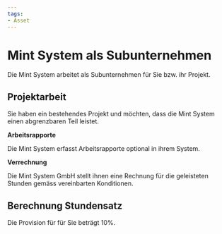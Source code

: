 ```yaml
---
tags:
- Asset
---
```


# Mint System als Subunternehmen

Die Mint System arbeitet als Subunternehmen für Sie bzw. ihr Projekt.

## Projektarbeit

Sie haben ein bestehendes Projekt und möchten, dass die Mint System einen abgrenzbaren Teil leistet.

**Arbeitsrapporte**

Die Mint System erfasst Arbeitsrapporte optional in ihrem System.

**Verrechnung**

Die Mint System GmbH stellt ihnen eine Rechnung für die geleisteten Stunden gemäss vereinbarten Konditionen.

## Berechnung Stundensatz

Die Provision für für Sie beträgt 10%.